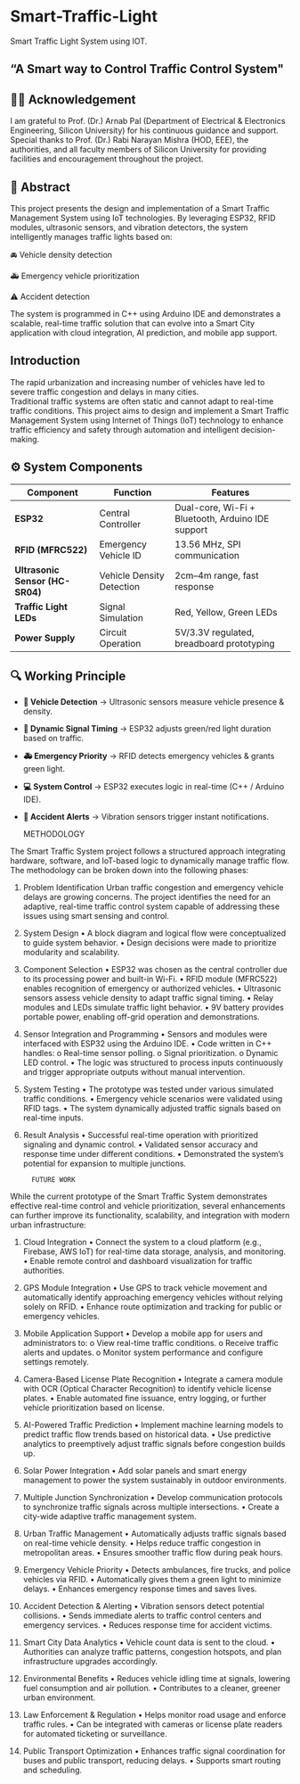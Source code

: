   # Smart-Traffic-Light

  Smart Traffic Light System using IOT.

“A Smart way to Control Traffic Control System"
-----------------------------------------------------------------

## 🧑‍🏫 Acknowledgement

I am grateful to Prof. (Dr.) Arnab Pal (Department of Electrical & Electronics Engineering, Silicon University) for his continuous guidance and support. Special thanks to Prof. (Dr.) Rabi Narayan Mishra (HOD, EEE), the authorities, and all faculty members of Silicon University for providing facilities and encouragement throughout the project.
 
## 📖 Abstract

This project presents the design and implementation of a Smart Traffic Management System using IoT technologies. By leveraging ESP32, RFID modules, ultrasonic sensors, and vibration detectors, the system intelligently manages traffic lights based on:

🚘 Vehicle density detection

🚑 Emergency vehicle prioritization

⚠️ Accident detection

The system is programmed in C++ using Arduino IDE and demonstrates a scalable, real-time traffic solution that can evolve into a Smart City application with cloud integration, AI prediction, and mobile app support.

## Introduction

The rapid urbanization and increasing number of vehicles have led to severe traffic congestion and delays in many cities.   
Traditional traffic systems are often static and cannot adapt to real-time traffic conditions. This project aims to design and implement a Smart Traffic Management System using Internet of Things (IoT) technology to enhance traffic efficiency and safety through automation and intelligent decision-making. 

## ⚙️ System Components
| Component                       | Function                  | Features                                          |
| ------------------------------- | ------------------------- | ------------------------------------------------- |
| **ESP32**                       | Central Controller        | Dual-core, Wi-Fi + Bluetooth, Arduino IDE support |
| **RFID (MFRC522)**              | Emergency Vehicle ID      | 13.56 MHz, SPI communication                      |
| **Ultrasonic Sensor (HC-SR04)** | Vehicle Density Detection | 2cm–4m range, fast response                       |
| **Traffic Light LEDs**          | Signal Simulation         | Red, Yellow, Green LEDs                           |
| **Power Supply**                | Circuit Operation         | 5V/3.3V regulated, breadboard prototyping         |

## 🔍 Working Principle

- **📡 Vehicle Detection**  → Ultrasonic sensors measure vehicle presence & density.  
- **🚦 Dynamic Signal Timing** → ESP32 adjusts green/red light duration based on traffic.
- **🚑 Emergency Priority** → RFID detects emergency vehicles & grants green light.
- **💻 System Control** → ESP32 executes logic in real-time (C++ / Arduino IDE).
- **📢 Accident Alerts** → Vibration sensors trigger instant notifications.

    METHODOLOGY

The Smart Traffic System project follows a structured approach integrating hardware, software, and IoT-based logic to dynamically manage traffic flow. The methodology can be broken down into the following phases:
1. Problem Identification
Urban traffic congestion and emergency vehicle delays are growing concerns. The project identifies the need for an adaptive, real-time traffic control system capable of addressing these issues using smart sensing and control.

2. System Design
•	A block diagram and logical flow were conceptualized to guide system behavior.
•	Design decisions were made to prioritize modularity and scalability.

3. Component Selection
•	ESP32 was chosen as the central controller due to its processing power and built-in Wi-Fi.
•	RFID module (MFRC522) enables recognition of emergency or authorized vehicles.
•	Ultrasonic sensors assess vehicle density to adapt traffic signal timing.
•	Relay modules and LEDs simulate traffic light behavior.
•	9V battery provides portable power, enabling off-grid operation and demonstrations.

4. Sensor Integration and Programming
•	Sensors and modules were interfaced with ESP32 using the Arduino IDE.
•	Code written in C++ handles:
  o	Real-time sensor polling.
  o	Signal prioritization.
  o Dynamic LED control.
•	The logic was structured to process inputs continuously and trigger appropriate outputs without manual intervention.

5. System Testing
•	The prototype was tested under various simulated traffic conditions.
•	Emergency vehicle scenarios were validated using RFID tags.
•	The system dynamically adjusted traffic signals based on real-time inputs.

6. Result Analysis
•	Successful real-time operation with prioritized signaling and dynamic control.
•	Validated sensor accuracy and response time under different conditions.
•	Demonstrated the system’s potential for expansion to multiple junctions.
 

         FUTURE WORK

While the current prototype of the Smart Traffic System demonstrates effective real-time control and vehicle prioritization, several enhancements can further improve its functionality, scalability, and integration with modern urban infrastructure:

1. Cloud Integration
•	Connect the system to a cloud platform (e.g., Firebase, AWS IoT) for real-time data storage, analysis, and monitoring.
•	Enable remote control and dashboard visualization for traffic authorities.

2. GPS Module Integration
•	Use GPS to track vehicle movement and automatically identify approaching emergency vehicles without relying solely on RFID.
•	Enhance route optimization and tracking for public or emergency vehicles.

3. Mobile Application Support
•	Develop a mobile app for users and administrators to:
  o	View real-time traffic conditions.
  o	Receive traffic alerts and updates.
  o	Monitor system performance and configure settings remotely.

4. Camera-Based License Plate Recognition
•	Integrate a camera module with OCR (Optical Character Recognition) to identify vehicle license plates.
•	Enable automated fine issuance, entry logging, or further vehicle prioritization based on license.

5. AI-Powered Traffic Prediction
•	Implement machine learning models to predict traffic flow trends based on historical data.
•	Use predictive analytics to preemptively adjust traffic signals before congestion builds up.

6. Solar Power Integration
•	Add solar panels and smart energy management to power the system sustainably in outdoor environments.

7. Multiple Junction Synchronization
•	Develop communication protocols to synchronize traffic signals across multiple intersections.
•	Create a city-wide adaptive traffic management system.


 
 



1. Urban Traffic Management
•	Automatically adjusts traffic signals based on real-time vehicle density.
•	Helps reduce traffic congestion in metropolitan areas.
•	Ensures smoother traffic flow during peak hours.

2. Emergency Vehicle Priority
•	Detects ambulances, fire trucks, and police vehicles via RFID.
•	Automatically gives them a green light to minimize delays.
•	Enhances emergency response times and saves lives.

3. Accident Detection & Alerting
•	Vibration sensors detect potential collisions.
•	Sends immediate alerts to traffic control centers and emergency services.
•	Reduces response time for accident victims.

4. Smart City Data Analytics
•	Vehicle count data is sent to the cloud.
•	Authorities can analyze traffic patterns, congestion hotspots, and plan infrastructure upgrades accordingly.

5. Environmental Benefits
•	Reduces vehicle idling time at signals, lowering fuel consumption and air pollution.
•	Contributes to a cleaner, greener urban environment.

6. Law Enforcement & Regulation
•	Helps monitor road usage and enforce traffic rules.
•	Can be integrated with cameras or license plate readers for automated ticketing or surveillance.

7. Public Transport Optimization
•	Enhances traffic signal coordination for buses and public transport, reducing delays.
•	Supports smart routing and scheduling.
